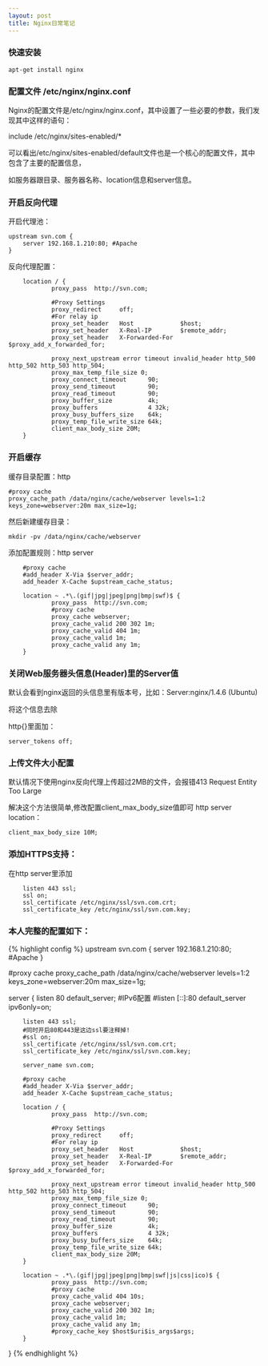 ```yaml
---
layout: post
title: Nginx日常笔记
---
```



### 快速安装

	apt-get install nginx

### 配置文件 /etc/nginx/nginx.conf


Nginx的配置文件是/etc/nginx/nginx.conf，其中设置了一些必要的参数，我们发现其中这样的语句：

include /etc/nginx/sites-enabled/*

可以看出/etc/nginx/sites-enabled/default文件也是一个核心的配置文件，其中包含了主要的配置信息，

如服务器跟目录、服务器名称、location信息和server信息。

### 开启反向代理

开启代理池：

	upstream svn.com {
	    server 192.168.1.210:80; #Apache
	}

反向代理配置：

        location / {
                proxy_pass  http://svn.com;

                #Proxy Settings
                proxy_redirect     off;
                #For relay ip
                proxy_set_header   Host             $host;
                proxy_set_header   X-Real-IP        $remote_addr;
                proxy_set_header   X-Forwarded-For  $proxy_add_x_forwarded_for;

                proxy_next_upstream error timeout invalid_header http_500 http_502 http_503 http_504;
                proxy_max_temp_file_size 0;
                proxy_connect_timeout      90;
                proxy_send_timeout         90;
                proxy_read_timeout         90;
                proxy_buffer_size          4k;
                proxy_buffers              4 32k;
                proxy_busy_buffers_size    64k;
                proxy_temp_file_write_size 64k;
                client_max_body_size 20M;
        }


### 开启缓存

缓存目录配置：http

	#proxy cache
	proxy_cache_path /data/nginx/cache/webserver levels=1:2 keys_zone=webserver:20m max_size=1g;

然后新建缓存目录：

	mkdir -pv /data/nginx/cache/webserver


添加配置规则：http server

        #proxy cache
        #add_header X-Via $server_addr;
        add_header X-Cache $upstream_cache_status;

        location ~ .*\.(gif|jpg|jpeg|png|bmp|swf)$ {
                proxy_pass  http://svn.com;
                #proxy cache
                proxy_cache webserver;
                proxy_cache_valid 200 302 1m;
                proxy_cache_valid 404 1m;
                proxy_cache_valid 1m;
                proxy_cache_valid any 1m;
        }


### 关闭Web服务器头信息(Header)里的Server值

默认会看到nginx返回的头信息里有版本号，比如：Server:nginx/1.4.6 (Ubuntu)

将这个信息去除

http{}里面加：

    server_tokens off;

### 上传文件大小配置

默认情况下使用nginx反向代理上传超过2MB的文件，会报错413 Request Entity Too Large

解决这个方法很简单,修改配置client_max_body_size值即可 http server location：

	client_max_body_size 10M;

### 添加HTTPS支持：

在http server里添加

        listen 443 ssl;
        ssl on;
        ssl_certificate /etc/nginx/ssl/svn.com.crt;
        ssl_certificate_key /etc/nginx/ssl/svn.com.key;


### 本人完整的配置如下：

{% highlight config %}
upstream svn.com {
    server 192.168.1.210:80; #Apache
}

#proxy cache
proxy_cache_path /data/nginx/cache/webserver levels=1:2 keys_zone=webserver:20m max_size=1g;

server {
        listen 80 default_server;
        #IPv6配置
        #listen [::]:80 default_server ipv6only=on;

        listen 443 ssl;
        #同时开启80和443是这边ssl要注释掉!
        #ssl on;
        ssl_certificate /etc/nginx/ssl/svn.com.crt;
        ssl_certificate_key /etc/nginx/ssl/svn.com.key;

        server_name svn.com;

        #proxy cache
        #add_header X-Via $server_addr;
        add_header X-Cache $upstream_cache_status;

        location / {
                proxy_pass  http://svn.com;

                #Proxy Settings
                proxy_redirect     off;
                #For relay ip
                proxy_set_header   Host             $host;
                proxy_set_header   X-Real-IP        $remote_addr;
                proxy_set_header   X-Forwarded-For  $proxy_add_x_forwarded_for;

                proxy_next_upstream error timeout invalid_header http_500 http_502 http_503 http_504;
                proxy_max_temp_file_size 0;
                proxy_connect_timeout      90;
                proxy_send_timeout         90;
                proxy_read_timeout         90;
                proxy_buffer_size          4k;
                proxy_buffers              4 32k;
                proxy_busy_buffers_size    64k;
                proxy_temp_file_write_size 64k;
                client_max_body_size 20M;
        }

        location ~ .*\.(gif|jpg|jpeg|png|bmp|swf|js|css|ico)$ {
                proxy_pass  http://svn.com;
                #proxy cache
                proxy_cache_valid 404 10s;
                proxy_cache webserver;
                proxy_cache_valid 200 302 1m;
                proxy_cache_valid 1m;
                proxy_cache_valid any 1m;
                #proxy_cache_key $host$uri$is_args$args;
        }
}
{% endhighlight %}